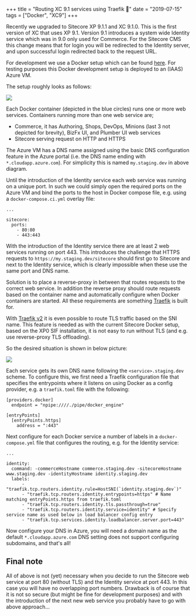 +++
title = "Routing XC 9.1 services using Traefik 🚦"
date = "2019-07-15"
tags = ["Docker", "XC9"]
+++

Recently we upgraded to Sitecore XP 9.1.1 and XC 9.1.0. This is the first version of XC that uses XP 9.1.
Version 9.1 introduces a system wide Identity service which was in 9.0 only used for Commerce. For the Sitecore CMS this change means that for login you will be redirected to the Identity server, and upon successful login redirected back to the request URL. 
<!--more--> 

For development we use a Docker setup which can be found [here](https://github.com/avivasolutionsnl/sitecore-docker). For testing purposes this Docker development setup is deployed to an (IAAS) Azure VM.

The setup roughly looks as follows:

![](/without_traefik.png)

Each Docker container (depicted in the blue circles) runs one or more web services. Containers running more than one web service are;

- Commerce, it has Authoring, Shops, DevOps, Minions (last 3 not depicted for brevity), BizFx UI, and Plumber UI web services
- Sitecore serving request on HTTP and HTTPS

The Azure VM has a DNS name assigned using the basic DNS configuration feature in the Azure portal (i.e. the DNS name ending with `*.cloudapp.azure.com`). For simplicity this is named `my.staging.dev` in above diagram.

Until the introduction of the Identity service each web service was running on a unique port. In such we could simply open the required ports on the Azure VM and bind the ports to the host in Docker compose file, e.g. using a `docker-compose.ci.yml` overlay file:
```
...

sitecore:
  ports:
    - 80:80
    - 443:443

```

With the introduction of the Identity service there are at least 2 web services running on port 443.
This introduces the challenge that HTTPS requests to `https://my.staging.dev/sitecore` should first go to Sitecore and next to the Identity service, which is clearly impossible when these use the same port and DNS name.

Solution is to place a reverse-proxy in between that routes requests to the correct web service. In addition the reverse proxy should route requests based on the container name and automatically configure when Docker containers are started.
All these requirements are something [Traefik](https://traefik.io) is built for.

With [Traefik v2](https://docs.traefik.io/v2.0/) it is even possible to route TLS traffic based on the SNI name. This feature is needed as with the current Sitecore Docker setup, based on the XP0 SIF installation, it is not easy to run without TLS (and e.g. use reverse-proxy TLS offloading).

So the desired situation is shown in below picture:

![](/with_traefik.png)

Each service gets its own DNS name following the `<service>.staging.dev` scheme. To configure this, we first need a Traefik configuration file that specifies the entrypoints where it listens on using Docker as a config provider, e.g. a `traefik.toml` file with the following:

```
[providers.docker]
  endpoint = "npipe:////./pipe/docker_engine"

[entryPoints]
  [entryPoints.https]
    address = ":443"
```

Next configure for each Docker service a number of labels in a `docker-compose.yml` file that configures the routing, e.g. for the Identity service:
```
...

identity:
  command: -commerceHostname commerce.staging.dev -sitecoreHostname www.staging.dev -identityHostname identity.staging.dev
  labels:
      - "traefik.tcp.routers.identity.rule=HostSNI(`identity.staging.dev`)"
      - "traefik.tcp.routers.identity.entrypoints=https" # Name matching entryPoints.https from traefik.toml
      - "traefik.tcp.routers.identity.tls.passthrough=true"
      - "traefik.tcp.routers.identity.service=identity" # Specify service name as used below in load balancer config entry
      - "traefik.tcp.services.identity.loadbalancer.server.port=443"
```

Now configure your DNS in Azure, you will need a domain name as the default `*.cloudapp.azure.com` DNS setting does not support configuring subdomains, and that's all!

## Final note
All of above is not (yet) necessary when you decide to run the Sitecore web service at port 80 (without TLS) and the Identity service at port 443.
In this case you will have no overlapping port numbers. Drawback is of course that it is not so secure (but might be fine for development purposes) and with the introduction of the next new web service you probably have to go with above approach...
